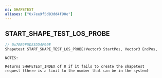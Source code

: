 ```yaml
---
ns: SHAPETEST
aliases: ["0x7ee9f5d83dd4f90e"]
---
```

## START_SHAPE_TEST_LOS_PROBE

```c
// 0x7EE9F5D83DD4F90E
Shapetest START_SHAPE_TEST_LOS_PROBE(Vector3 StartPos, Vector3 EndPos, int LOSFlags, Entity entity, int Options);
```

```
NOTES:

Returns SHAPETEST_INDEX of 0 if it fails to create the shapetest request (there is a limit to the number that can be in the system)
```
